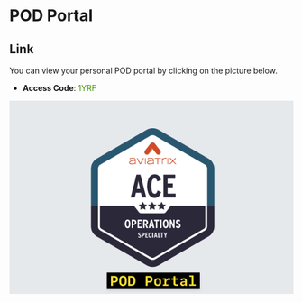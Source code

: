 # POD Portal

## Link
You can view your personal POD portal by clicking on the picture below. 

- **Access Code**: <span style='color:#479608'>1YRF</span>

<a href="https://ops-portal.ace.aviatrixlab.com/" target="_blank">

![My image](images/pod.png)

</a>



